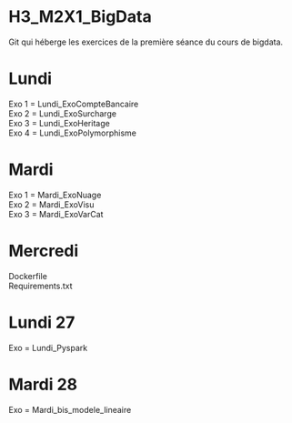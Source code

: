 # H3_M2X1_BigData
Git qui héberge les exercices de la première séance du cours de bigdata.

# Lundi
Exo 1 = Lundi_ExoCompteBancaire <br/>
Exo 2 = Lundi_ExoSurcharge <br/>
Exo 3 = Lundi_ExoHeritage <br/>
Exo 4 = Lundi_ExoPolymorphisme <br/>

# Mardi
Exo 1 = Mardi_ExoNuage <br/>
Exo 2 = Mardi_ExoVisu <br/>
Exo 3 = Mardi_ExoVarCat <br/>

# Mercredi
Dockerfile <br/>
Requirements.txt <br/>

# Lundi 27
Exo = Lundi_Pyspark <br/>

# Mardi 28
Exo = Mardi_bis_modele_lineaire <br/>
